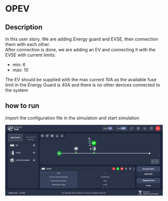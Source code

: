 # OPEV

## Description

In this user story, We are adding Energy guard and EVSE, then connection them with each other.  
After connection is done, we are adding an EV and connecting it with the EVSE with current limits:
- min: 6
- max: 10

The EV should be supplied with the max current 10A as the available fuse limit in the Energy Guard is 40A and there is no other devices connected to the system

## how to run

import the configuration file in the simulation and start simulation

![alt text](<Screenshot 2024-09-12 111917.png>)